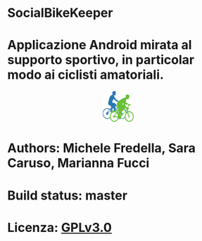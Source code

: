  
# SocialBikeKeeper

# Applicazione Android mirata al supporto sportivo, in particolar modo ai ciclisti amatoriali.
<p align=center>
<img src="https://github.com/mfredella/SocialBikeKeeper/blob/master/app/src/main/res/drawable/ic_launcher.png">

</p>

# Authors: Michele Fredella, Sara Caruso, Marianna Fucci

# Build status:  master <img src="https://travis-ci.org/mfredella/SocialBikeKeeper.svg" alt="" data-canonical-src="https://api.travis-ci.org/mfredella/SocialBikeKeeper.svg?branch=master" style="max-width:100%;">
# Licenza: <a href="https://github.com/mfredella/SocialBikeKeeper/blob/master/LICENSE">GPLv3.0</a>
